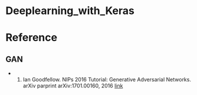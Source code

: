 # Deeplearning_with_Keras
# Reference
## GAN
* 1. Ian Goodfellow. NIPs 2016 Tutorial: Generative Adversarial Networks. arXiv parprint arXiv:1701.00160, 2016 [link](https://arxiv.org/pdf/1701.00160.pdf)
